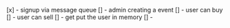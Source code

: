 [x]  - signup via message queue
[] - admin creating a event
[] - user can buy
[] - user can sell
[] - get put the user in memory
[] - 